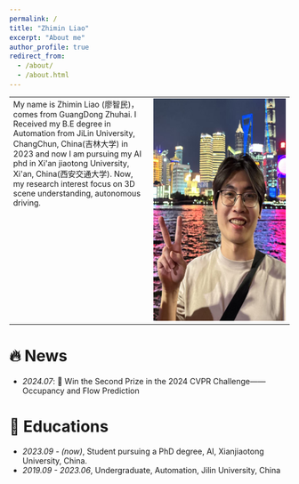 ```yaml
---
permalink: /
title: "Zhimin Liao"
excerpt: "About me"
author_profile: true
redirect_from: 
  - /about/
  - /about.html
---
```

<table>
  <tr>
    <td style="vertical-align: top; width: 50%;">
      My name is Zhimin Liao (廖智民)，comes from GuangDong Zhuhai. I Received my B.E degree in Automation from JiLin University, ChangChun, China(吉林大学) in 2023 
    and now I am pursuing my AI phd in Xi'an jiaotong University, Xi'an, China(西安交通大学).
    Now, my research interest focus on 3D scene understanding, autonomous driving.
    </td>
    <td style="vertical-align: top; width: 50%; text-align: right;">
      <img src="/_pages/img.png" alt="描述" width="300" height="400">
    </td>
  </tr>
</table>

[//]: # (Received my B.E degree in Automation from JiLin University, ChangChun, China&#40;吉林大学&#41; in 2023 )

[//]: # (and now I am pursuing my AI phd in Xi'an jiaotong University, Xi'an, China&#40;西安交通大学&#41;.)

[//]: # (now, My research interest focus on 3D scene understanding.)


# 🔥 News

- *2024.07*: 🥈 Win the Second Prize in the 2024 CVPR Challenge——Occupancy and Flow Prediction


# 📖 Educations
- *2023.09 - (now)*, Student pursuing a PhD degree, AI, Xianjiaotong University, China. 
- *2019.09 - 2023.06*, Undergraduate, Automation, Jilin University, China